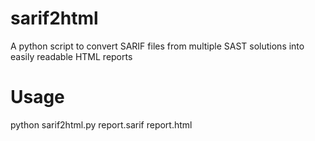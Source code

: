 # sarif2html
A python script to convert SARIF files from multiple SAST solutions into easily readable HTML reports

# Usage

python sarif2html.py report.sarif report.html
